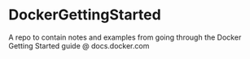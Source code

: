 # DockerGettingStarted
A repo to contain notes and examples from going through the Docker Getting Started guide @ docs.docker.com
